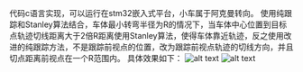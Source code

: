 代码c语言实现，可以运行在stm32嵌入式平台，小车属于阿克曼转向。
使用纯跟踪和Stanley算法结合，车体最小转弯半径为R的情况下，当车体中心位置到目标点轨迹切线距离大于2倍R距离使用Stanley算法，使得车体靠近轨迹，反之使用改进的纯跟踪方法，不是跟踪前视点的位置，改为跟踪前视点轨迹的切线方向，并且切点距离前视点在一个R范围内。
具体效果如下：
![alt text](5-1.png)
![alt text](7.png)